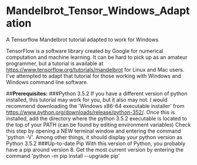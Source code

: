 # Mandelbrot_Tensor_Windows_Adaptation
A Tensorflow Mandelbrot tutorial adapted to work for Windows

TensorFlow is a software library created by Google for numerical computation and machine learning. It can be hard to pick up as an amateur programmer, but a tutorial is available at https://www.tensorflow.org/tutorials/mandelbrot for Linux and Mac users. I've attempted to adapt that tutorial for those working with Windows and Windows command line software.

##**Prerequisites:**
###Python 3.5.2
If you have a different version of python installed, this tutorial may work for you, but it also may not. I would recommend downloading the 'Windows x86-64 executable installer' from https://www.python.org/downloads/release/python-352/. Once this is installed, add the directory where the python 3.5.2 executable is located to the top of your PATH (can be found by editing environment variables)
Check this step by opening a NEW terminal window and entering the command 'python -V'. Among other things, it should display your python version as Python 3.5.2
###Up-to-date Pip
With this version of Python, you probably have a pip around version 8. Get the most current version by entering the command 'python -m pip install --upgrade pip'
